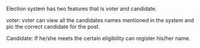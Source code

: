 Election system has two features that is voter and candidate.

voter:
voter can view all the candidates names mentioned in the system and pic the correct candidate for the post.

Candidate:
If he/she meets the certain eligibility can register his/her name.

